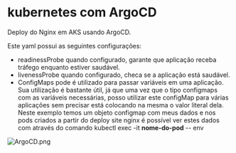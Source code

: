 # kubernetes com ArgoCD

Deploy do Nginx em AKS usando ArgoCD.

Este yaml possui as seguintes configurações:

- readinessProbe quando configurado, garante que aplicação receba tráfego enquanto estiver saudável.
- livenessProbe quando configurado, checa se a aplicação está saudável.
- ConfigMaps pode é utilizado para passar variáveis em uma aplicação. Sua utilização é bastante útil, já que uma vez que o tipo configmaps com as variáveis necessárias, posso utilizar
este configMap para várias aplicações sem precisar está colocando na mesma o valor literal dela. Neste exemplo temos um objeto configmap com meus dados e nos pods criados a partir do deploy site nginx é possível ver estes dados com através do comando kubectl exec -it **nome-do-pod** -- env



![ArgoCD.png](/home/leopoldo/Pictures)